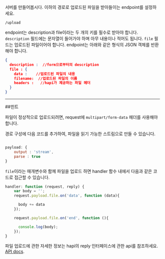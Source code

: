 서버를 만들어봅시다. 이하의 경로로 업로드된 파일을 받아들이는 endpoint를 설정하세요.

```
/upload
```

endpoint는 description과 file이라는 두 개의 키를 필수로 받아야 합니다. ```description``` 필드에는 문자열이 들어가야 하며 아무 내용이나 적어도 됩니다. ```file``` 필드는 업로드된 파일이어야 합니다. endpoint는 아래와 같은 형식의 JSON 객체를 반환해야 합니다.

```json
{
  description :  //form으로부터의 description
  file : {
    data :    //업로드된 파일의 내용
    filename:  //업로드된 파일의 이름
    headers :   //hapi가 제공하는 파일 헤더
  }
}
```

-----------------------------------------------------------------
##힌트

파일이 정상적으로 업로드되려면, request에 ```multipart/form-data``` 헤더를 사용해야 합니다.

경로 구성에 다음 코드를 추가하여, 파일을 읽기 가능한 스트림으로 만들 수 있습니다.

```js

payload: {
    output : 'stream',
    parse : true
}
```

```file```이라는 매개변수와 함께 파일을 업로드 하면 handler 함수 내에서 다음과 같은 코드로 접근할 수 있습니다.

```js
handler: function (request, reply) {
    var body = '';
    request.payload.file.on('data', function (data){

      body += data
    });

    request.payload.file.on('end', function (){

      console.log(body);
    });
}
```

파일 업로드에 관한 자세한 정보는 hapi의 reply 인터페이스에 관한 api를 참조하세요. [API docs](http://hapijs.com/api#reply-interface).

